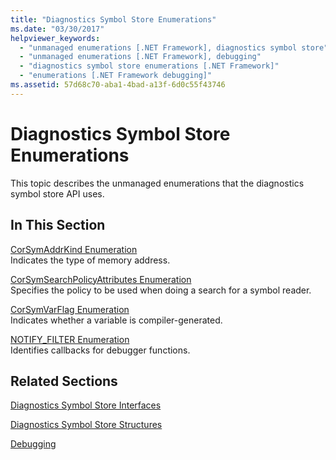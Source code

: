 ```yaml
---
title: "Diagnostics Symbol Store Enumerations"
ms.date: "03/30/2017"
helpviewer_keywords: 
  - "unmanaged enumerations [.NET Framework], diagnostics symbol store"
  - "unmanaged enumerations [.NET Framework], debugging"
  - "diagnostics symbol store enumerations [.NET Framework]"
  - "enumerations [.NET Framework debugging]"
ms.assetid: 57d68c70-aba1-4bad-a13f-6d0c55f43746
---
```

# Diagnostics Symbol Store Enumerations
This topic describes the unmanaged enumerations that the diagnostics symbol store API uses.  
  
## In This Section  
 [CorSymAddrKind Enumeration](../../../../docs/framework/unmanaged-api/diagnostics/corsymaddrkind-enumeration.md)  
 Indicates the type of memory address.  
  
 [CorSymSearchPolicyAttributes Enumeration](../../../../docs/framework/unmanaged-api/diagnostics/corsymsearchpolicyattributes-enumeration.md)  
 Specifies the policy to be used when doing a search for a symbol reader.  
  
 [CorSymVarFlag Enumeration](../../../../docs/framework/unmanaged-api/diagnostics/corsymvarflag-enumeration.md)  
 Indicates whether a variable is compiler-generated.  
  
 [NOTIFY_FILTER Enumeration](../../../../docs/framework/unmanaged-api/diagnostics/notify-filter-enumeration.md)  
 Identifies callbacks for debugger functions.  
  
## Related Sections  
 [Diagnostics Symbol Store Interfaces](../../../../docs/framework/unmanaged-api/diagnostics/diagnostics-symbol-store-interfaces.md)  
  
 [Diagnostics Symbol Store Structures](../../../../docs/framework/unmanaged-api/diagnostics/diagnostics-symbol-store-structures.md)  
  
 [Debugging](../../../../docs/framework/unmanaged-api/debugging/index.md)
